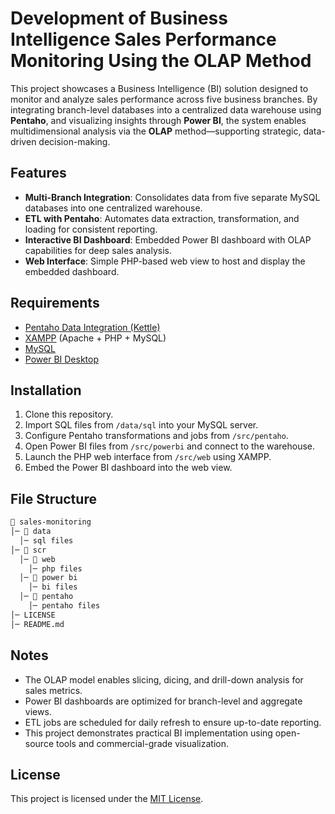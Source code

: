 # Development of Business Intelligence Sales Performance Monitoring Using the OLAP Method
This project showcases a Business Intelligence (BI) solution designed to monitor and analyze sales performance across five business branches. By integrating branch-level databases into a centralized data warehouse using **Pentaho**, and visualizing insights through **Power BI**, the system enables multidimensional analysis via the **OLAP** method—supporting strategic, data-driven decision-making.

## Features

- **Multi-Branch Integration**: Consolidates data from five separate MySQL databases into one centralized warehouse.
- **ETL with Pentaho**: Automates data extraction, transformation, and loading for consistent reporting.
- **Interactive BI Dashboard**: Embedded Power BI dashboard with OLAP capabilities for deep sales analysis.
- **Web Interface**: Simple PHP-based web view to host and display the embedded dashboard.

## Requirements

- [Pentaho Data Integration (Kettle)](https://sourceforge.net/projects/pentaho/)
- [XAMPP](https://www.apachefriends.org/index.html) (Apache + PHP + MySQL)
- [MySQL](https://www.mysql.com/)
- [Power BI Desktop](https://powerbi.microsoft.com/)

## Installation

1. Clone this repository.
2. Import SQL files from `/data/sql` into your MySQL server.
3. Configure Pentaho transformations and jobs from `/src/pentaho`.
4. Open Power BI files from `/src/powerbi` and connect to the warehouse.
5. Launch the PHP web interface from `/src/web` using XAMPP.
6. Embed the Power BI dashboard into the web view.

## File Structure
```sh
📂 sales-monitoring
│─ 📂 data
  │─ sql files
│─ 📂 scr
  │─ 📂 web
    │─ php files
  │─ 📂 power bi
    │─ bi files
  │─ 📂 pentaho
    │─ pentaho files
│─ LICENSE 
│─ README.md
```

## Notes

- The OLAP model enables slicing, dicing, and drill-down analysis for sales metrics.
- Power BI dashboards are optimized for branch-level and aggregate views.
- ETL jobs are scheduled for daily refresh to ensure up-to-date reporting.
- This project demonstrates practical BI implementation using open-source tools and commercial-grade visualization.

## License

This project is licensed under the [MIT License](LICENSE).
